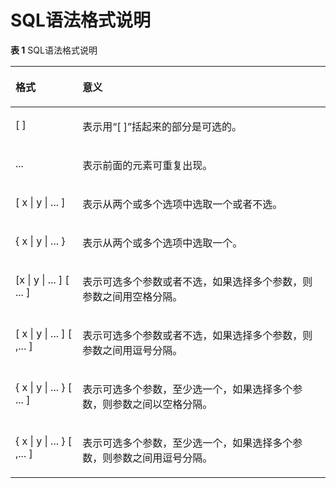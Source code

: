 # SQL语法格式说明

**表 1**  SQL语法格式说明

<a name="table15716319173015"></a>
<table><thead align="left"><tr id="row16717101920303"><th class="cellrowborder" valign="top" width="21.26%" id="mcps1.2.3.1.1"><p id="p107176196307"><a name="p107176196307"></a><a name="p107176196307"></a>格式</p>
</th>
<th class="cellrowborder" valign="top" width="78.74%" id="mcps1.2.3.1.2"><p id="p971721993011"><a name="p971721993011"></a><a name="p971721993011"></a>意义</p>
</th>
</tr>
</thead>
<tbody><tr id="row5251946193019"><td class="cellrowborder" valign="top" width="21.26%" headers="mcps1.2.3.1.1 "><p id="p72510463307"><a name="p72510463307"></a><a name="p72510463307"></a>[ ]</p>
</td>
<td class="cellrowborder" valign="top" width="78.74%" headers="mcps1.2.3.1.2 "><p id="p1525846193010"><a name="p1525846193010"></a><a name="p1525846193010"></a>表示用“[ ]”括起来的部分是可选的。</p>
</td>
</tr>
<tr id="row1371720190300"><td class="cellrowborder" valign="top" width="21.26%" headers="mcps1.2.3.1.1 "><p id="p12717319133017"><a name="p12717319133017"></a><a name="p12717319133017"></a>...</p>
</td>
<td class="cellrowborder" valign="top" width="78.74%" headers="mcps1.2.3.1.2 "><p id="p1371713199308"><a name="p1371713199308"></a><a name="p1371713199308"></a>表示前面的元素可重复出现。</p>
</td>
</tr>
<tr id="row19717161983015"><td class="cellrowborder" valign="top" width="21.26%" headers="mcps1.2.3.1.1 "><p id="p871717196301"><a name="p871717196301"></a><a name="p871717196301"></a>[ x | y | ... ]</p>
</td>
<td class="cellrowborder" valign="top" width="78.74%" headers="mcps1.2.3.1.2 "><p id="p1371751917302"><a name="p1371751917302"></a><a name="p1371751917302"></a>表示从两个或多个选项中选取一个或者不选。</p>
</td>
</tr>
<tr id="row3717181912308"><td class="cellrowborder" valign="top" width="21.26%" headers="mcps1.2.3.1.1 "><p id="p9717201911309"><a name="p9717201911309"></a><a name="p9717201911309"></a>{ x | y | ... }</p>
</td>
<td class="cellrowborder" valign="top" width="78.74%" headers="mcps1.2.3.1.2 "><p id="p1717121933018"><a name="p1717121933018"></a><a name="p1717121933018"></a>表示从两个或多个选项中选取一个。</p>
</td>
</tr>
<tr id="row197177195302"><td class="cellrowborder" valign="top" width="21.26%" headers="mcps1.2.3.1.1 "><p id="p1671731943019"><a name="p1671731943019"></a><a name="p1671731943019"></a>[x | y | ... ] [ ... ]</p>
</td>
<td class="cellrowborder" valign="top" width="78.74%" headers="mcps1.2.3.1.2 "><p id="p12717101911306"><a name="p12717101911306"></a><a name="p12717101911306"></a>表示可选多个参数或者不选，如果选择多个参数，则参数之间用空格分隔。</p>
</td>
</tr>
<tr id="row7381044173015"><td class="cellrowborder" valign="top" width="21.26%" headers="mcps1.2.3.1.1 "><p id="p193811144123015"><a name="p193811144123015"></a><a name="p193811144123015"></a>[ x | y | ... ] [ ,... ]</p>
</td>
<td class="cellrowborder" valign="top" width="78.74%" headers="mcps1.2.3.1.2 "><p id="p20382194463019"><a name="p20382194463019"></a><a name="p20382194463019"></a>表示可选多个参数或者不选，如果选择多个参数，则参数之间用逗号分隔。</p>
</td>
</tr>
<tr id="row1439113603011"><td class="cellrowborder" valign="top" width="21.26%" headers="mcps1.2.3.1.1 "><p id="p134394362302"><a name="p134394362302"></a><a name="p134394362302"></a>{ x | y | ... } [ ... ]</p>
</td>
<td class="cellrowborder" valign="top" width="78.74%" headers="mcps1.2.3.1.2 "><p id="p134391836143010"><a name="p134391836143010"></a><a name="p134391836143010"></a>表示可选多个参数，至少选一个，如果选择多个参数，则参数之间以空格分隔。</p>
</td>
</tr>
<tr id="row1479242123010"><td class="cellrowborder" valign="top" width="21.26%" headers="mcps1.2.3.1.1 "><p id="p279144210302"><a name="p279144210302"></a><a name="p279144210302"></a>{ x | y | ... } [ ,... ]</p>
</td>
<td class="cellrowborder" valign="top" width="78.74%" headers="mcps1.2.3.1.2 "><p id="p138074216308"><a name="p138074216308"></a><a name="p138074216308"></a>表示可选多个参数，至少选一个，如果选择多个参数，则参数之间用逗号分隔。</p>
</td>
</tr>
</tbody>
</table>